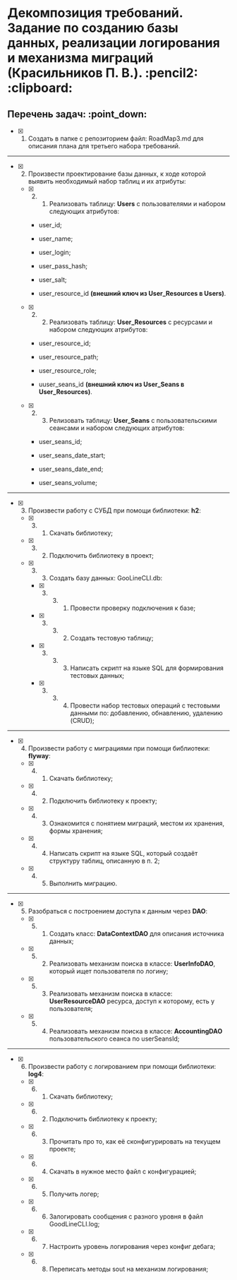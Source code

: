 <h1>Декомпозиция требований. Задание по созданию базы данных, реализации логирования и механизма миграций (Красильников П. В.). :pencil2: :clipboard:</h1>
<h2>Перечень задач: :point_down:</h2>

  - [x] 1. Создать в папке с репозиторием файл: RoadMap3.md для описания плана для третьего набора требований.

<hr>

  - [x] 2. Произвести проектирование базы данных, к ходе которой выявить необходимый набор таблиц и их атрибуты:

    - [x] 2. 1. Реализовать таблицу: **Users** с пользователями и набором следующих атрибутов:
    
      - user_id;
      
      - user_name;
      
      - user_login;
      
      - user_pass_hash;
      
      - user_salt;
      
      - user_resource_id **(внешний ключ из User_Resources в Users)**.

    - [x] 2. 2. Реализовать таблицу: **User_Resources** с ресурсами и набором следующих атрибутов:
    
      - user_resource_id;
     
      - user_resource_path;

      - user_resource_role;

      - uuser_seans_id **(внешний ключ из User_Seans в User_Resources)**.

    - [x] 2. 3. Релизовать таблицу: **User_Seans** с пользовательскими сеансами и набором следующих атрибутов:
    
      - user_seans_id;
     
      - user_seans_date_start;
     
      - user_seans_date_end;
     
      - user_seans_volume;

<hr>
  
  - [x] 3. Произвести работу с СУБД при помощи библиотеки: **h2**:

    - [x] 3. 1. Скачать библиотеку;

    - [x] 3. 2. Подключить библиотеку в проект;

    - [x] 3. 3. Создать базу данных: GooLineCLI.db:
    
      - [x] 3. 3. 1. Провести проверку подключения к базе;

      - [x] 3. 3. 2. Создать тестовую таблицу;
      
      - [x] 3. 3. 3. Написать скрипт на языке SQL для формирования тестовых данных;
      
      - [x] 3. 3. 4. Провести набор тестовых операций с тестовыми данными по: добавлению, обнавлению, удалению (CRUD);

<hr>

  - [x] 4. Произвести работу с миграциями при помощи библиотеки: **flyway**:

      - [x] 4. 1. Скачать библиотеку;
      
      - [x] 4. 2. Подключить библиотеку к проекту;
      
      - [x] 4. 3. Ознакомится с понятием миграций, местом их хранения, формы хранения;
      
      - [x] 4. 4. Написать скрипт на языке SQL, который создаёт структуру таблиц, описанную в п. 2;
      
      - [x] 4. 5. Выполнить миграцию.

<hr>
  
  - [x] 5. Разобраться с построением доступа к данным через **DAO**:
  
      - [x] 5. 1. Создать класс: **DataContextDAO** для описания источника данных;
      
      - [x] 5. 2. Реализовать механизм поиска в классе: **UserInfoDAO**, который ищет пользователя по логину;
      
      - [x] 5. 3. Реализовать механизм поиска в классе: **UserResourceDAO** ресурса, доступ к которому, есть у пользователя;

      - [x] 5. 4. Реализовать механизм поиска в классе: **AccountingDAO** пользовательского сеанса по userSeansId;

<hr>
  
  - [x] 6. Произвести работу с логированием при помощи библиотеки: **log4**:

      - [x] 6. 1. Скачать библиотеку;
      
      - [x] 6. 2. Подключить библиотеку к проекту;
      
      - [x] 6. 3. Прочитать про то, как её сконфигурировать на текущем проекте;
      
      - [x] 6. 4. Скачать в нужное место файл с конфигурацией;
      
      - [x] 6. 5. Получить логер;
      
      - [x] 6. 6. Залогировать сообщения с разного уровня в файл GoodLineCLI.log;
      
      - [x] 6. 7. Настроить уровень логирования через конфиг дебага;
      
      - [x] 6. 8. Переписать методы sout на механизм логирования;
      
      




